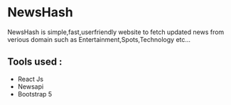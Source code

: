 # NewsHash
NewsHash is simple,fast,userfriendly website to fetch updated news from verious domain such as Entertainment,Spots,Technology etc...

 
## Tools used : 
- React Js
- Newsapi
- Bootstrap 5
